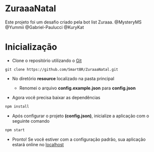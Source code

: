 # ZuraaaNatal
Este projeto foi um desafio criado pela bot list Zuraaa. @MysteryMS @Yummii @Gabriel-Paulucci @KuryKat

# Inicialização
- Clone o repositório utilizando o [Git](https://git-scm.com/downloads)
```git
git clone https://github.com/SmartBR/ZuraaaNatal.git
```


- No diretório **resource** localizado na pasta principal
  - Renomei o arquivo **config.example.json** para **config.json**
  

- Agora você precisa baixar as dependências
```bash
npm install
```

- Após configurar o projeto **(config.json)**, inicialize a aplicação com o seguinte comando
```bash
npm start
```

- Pronto! Se você estiver com a configuração padrão, sua aplicação estará online no [localhost](http://localhost)

